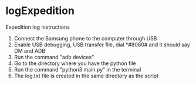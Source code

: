 # logExpedition

Expedition log instructions

1. Connect the Samsung phone to the computer through USB 
2. Enable USB debugging, USB transfer file, dial *#8080# and it should say DM and ADB
3. Run the command "adb devices" 
4. Go to the directory where you have the python file 
5. Run the command "python3 main.py" in the terminal
6. The log.txt file is created in the same directory as the script 
